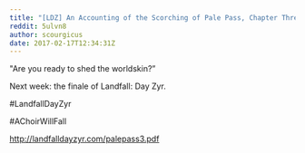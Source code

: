 ```yaml
---
title: "[LDZ] An Accounting of the Scorching of Pale Pass, Chapter Three"
reddit: 5ulvn8
author: scourgicus
date: 2017-02-17T12:34:31Z
---
```


"Are you ready to shed the worldskin?”

Next week: the finale of Landfall: Day Zyr.

 #LandfallDayZyr

 #AChoirWillFall

http://landfalldayzyr.com/palepass3.pdf


